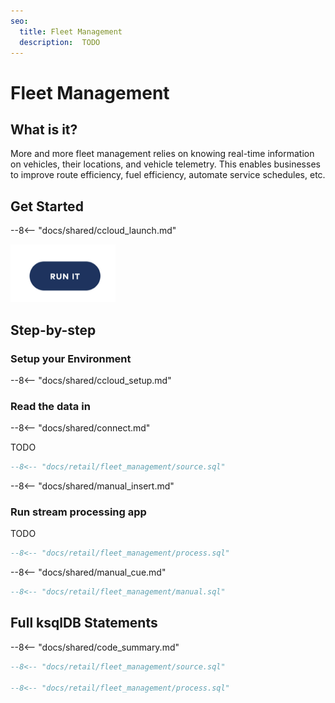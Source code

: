 ```yaml
---
seo:
  title: Fleet Management
  description:  TODO
---
```


# Fleet Management

## What is it?

More and more fleet management relies on knowing real-time information on vehicles, their locations, and vehicle telemetry.
This enables businesses to improve route efficiency, fuel efficiency, automate service schedules, etc.

## Get Started

--8<-- "docs/shared/ccloud_launch.md"

<a href="https://www.confluent.io/confluent-cloud/tryfree/"><img src="../../img/launch.png" /></a>

## Step-by-step

### Setup your Environment

--8<-- "docs/shared/ccloud_setup.md"

### Read the data in

--8<-- "docs/shared/connect.md"

TODO

```sql
--8<-- "docs/retail/fleet_management/source.sql"
```

--8<-- "docs/shared/manual_insert.md"

### Run stream processing app

TODO

```sql
--8<-- "docs/retail/fleet_management/process.sql"
```

--8<-- "docs/shared/manual_cue.md"

```sql
--8<-- "docs/retail/fleet_management/manual.sql"
```

## Full ksqlDB Statements

--8<-- "docs/shared/code_summary.md"

```sql
--8<-- "docs/retail/fleet_management/source.sql"

--8<-- "docs/retail/fleet_management/process.sql"
```
